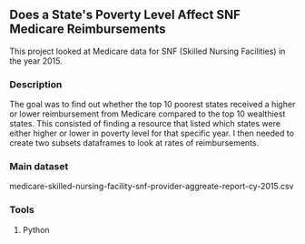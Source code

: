 ## Does a State's Poverty Level Affect SNF Medicare Reimbursements
This project looked at Medicare data for SNF (Skilled Nursing Facilities) in the year 2015. 

### Description
The goal was to find out whether the top 10 poorest states received a higher or lower reimbursement from Medicare compared to the top 10 wealthiest states. This consisted of finding a resource that listed which states were either higher or lower in poverty level for that specific year.  I then needed to create two subsets dataframes to look at rates of reimbursements. 

### Main dataset
medicare-skilled-nursing-facility-snf-provider-aggreate-report-cy-2015.csv

### Tools
1. Python

